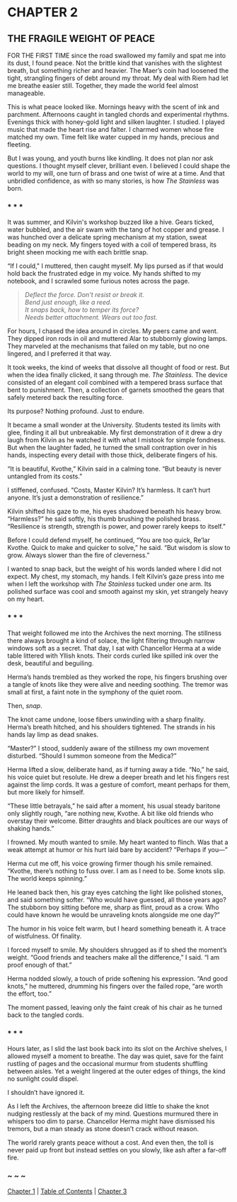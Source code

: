 # CHAPTER 2

## THE FRAGILE WEIGHT OF PEACE  

FOR THE FIRST TIME since the road swallowed my family and spat me into its dust, I found peace. Not the brittle kind that vanishes with the slightest breath, but something richer and heavier. The Maer’s coin had loosened the tight, strangling fingers of debt around my throat. My deal with Riem had let me breathe easier still. Together, they made the world feel almost manageable.  

This is what peace looked like. Mornings heavy with the scent of ink and parchment. Afternoons caught in tangled chords and experimental rhythms. Evenings thick with honey-gold light and silken laughter. I studied. I played music that made the heart rise and falter. I charmed women whose fire matched my own. Time felt like water cupped in my hands, precious and fleeting.  

But I was young, and youth burns like kindling. It does not plan nor ask questions. I thought myself clever, brilliant even. I believed I could shape the world to my will, one turn of brass and one twist of wire at a time. And that unbridled confidence, as with so many stories, is how *The Stainless* was born.  

### * * *

It was summer, and Kilvin's workshop buzzed like a hive. Gears ticked, water bubbled, and the air swam with the tang of hot copper and grease. I was hunched over a delicate spring mechanism at my station, sweat beading on my neck. My fingers toyed with a coil of tempered brass, its bright sheen mocking me with each brittle snap.   

“If I could," I muttered, then caught myself. My lips pursed as if that would hold back the frustrated edge in my voice. My hands shifted to my notebook, and I scrawled some furious notes across the page.  

> *Deflect the force. Don't resist or break it.*  
> *Bend just enough, like a reed.*  
> *It snaps back, how to temper its force?*  
> *Needs better attachment. Wears out too fast.*  

For hours, I chased the idea around in circles. My peers came and went. They dipped iron rods in oil and muttered Alar to stubbornly glowing lamps. They marveled at the mechanisms that failed on my table, but no one lingered, and I preferred it that way.  

It took weeks, the kind of weeks that dissolve all thought of food or rest. But when the idea finally clicked, it sang through me. *The Stainless.* The device consisted of an elegant coil combined with a tempered brass surface that bent to punishment. Then, a collection of garnets smoothed the gears that safely metered back the resulting force.  

Its purpose? Nothing profound. Just to endure.  

It became a small wonder at the University. Students tested its limits with glee, finding it all but unbreakable. My first demonstration of it drew a dry laugh from Kilvin as he watched it with what I mistook for simple fondness. But when the laughter faded, he turned the small contraption over in his hands, inspecting every detail with those thick, deliberate fingers of his.  

“It is beautiful, Kvothe,” Kilvin said in a calming tone. “But beauty is never untangled from its costs.”  

I stiffened, confused. “Costs, Master Kilvin? It’s harmless. It can’t hurt anyone. It’s just a demonstration of resilience.”  

Kilvin shifted his gaze to me, his eyes shadowed beneath his heavy brow. “Harmless?” he said softly, his thumb brushing the polished brass. “Resilience is strength, strength is power, and power rarely keeps to itself.”  

Before I could defend myself, he continued, “You are too quick, Re’lar Kvothe. Quick to make and quicker to solve,” he said. “But wisdom is slow to grow. Always slower than the fire of cleverness.”  

I wanted to snap back, but the weight of his words landed where I did not expect. My chest, my stomach, my hands. I felt Kilvin’s gaze press into me when I left the workshop with *The Stainless* tucked under one arm. Its polished surface was cool and smooth against my skin, yet strangely heavy on my heart.  

### * * *

That weight followed me into the Archives the next morning. The stillness there always brought a kind of solace, the light filtering through narrow windows soft as a secret. That day, I sat with Chancellor Herma at a wide table littered with Yllish knots. Their cords curled like spilled ink over the desk, beautiful and beguiling.  

Herma’s hands trembled as they worked the rope, his fingers brushing over a tangle of knots like they were alive and needing soothing. The tremor was small at first, a faint note in the symphony of the quiet room.  

Then, *snap*.  

The knot came undone, loose fibers unwinding with a sharp finality. Herma’s breath hitched, and his shoulders tightened. The strands in his hands lay limp as dead snakes.  

“Master?” I stood, suddenly aware of the stillness my own movement disturbed. “Should I summon someone from the Medica?”  

Herma lifted a slow, deliberate hand, as if turning away a tide. “No,” he said, his voice quiet but resolute. He drew a deeper breath  and let his fingers rest against the limp cords. It was a gesture of comfort, meant perhaps for them, but more likely for himself.  

“These little betrayals,” he said after a moment, his usual steady baritone only slightly rough, “are nothing new, Kvothe. A bit like old friends who overstay their welcome. Bitter draughts and black poultices are our ways of shaking hands.”  

I frowned. My mouth wanted to smile. My heart wanted to flinch. Was that a weak attempt at humor or his hurt laid bare by accident? “Perhaps if you—”  

Herma cut me off, his voice growing firmer though his smile remained. “Kvothe, there’s nothing to fuss over. I am as I need to be. Some knots slip. The world keeps spinning.”  

He leaned back then, his gray eyes catching the light like polished stones, and said something softer. “Who would have guessed, all those years ago? The stubborn boy sitting before me, sharp as flint, proud as a crow. Who could have known he would be unraveling knots alongside me one day?”  

The humor in his voice felt warm, but I heard something beneath it. A trace of wistfulness. Of finality.  

I forced myself to smile. My shoulders shrugged as if to shed the moment’s weight. “Good friends and teachers make all the difference,” I said. “I am proof enough of that.”  

Herma nodded slowly, a touch of pride softening his expression. “And good knots,” he muttered, drumming his fingers over the failed rope, “are worth the effort, too.”  

The moment passed, leaving only the faint creak of his chair as he turned back to the tangled cords.  

### * * *

Hours later, as I slid the last book back into its slot on the Archive shelves, I allowed myself a moment to breathe. The day was quiet, save for the faint rustling of pages and the occasional murmur from students shuffling between aisles. Yet a weight lingered at the outer edges of things, the kind no sunlight could dispel.  

I shouldn’t have ignored it.  

As I left the Archives, the afternoon breeze did little to shake the knot nudging restlessly at the back of my mind. Questions murmured there in whispers too dim to parse. Chancellor Herma might have dismissed his tremors, but a man steady as stone doesn’t crack without reason.  

The world rarely grants peace without a cost. And even then, the toll is never paid up front but instead settles on you slowly, like ash after a far-off fire. 

### ~ ~ ~

[Chapter 1](CHAPTER_01.md) | [Table of Contents](Table_of_Contents.md) | [Chapter 3](CHAPTER_03.md)
